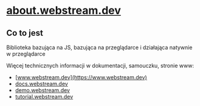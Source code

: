 # [about.webstream.dev](https://about.webstream.dev)


## Co to jest 
Biblioteka bazująca na JS, bazująca na przeglądarce i działająca natywnie w przeglądarce

Więcej technicznych informacji w dokumentacji, samouczku, stronie www:

+ [www.webstream.dev](https://www.webstream.dev)
+ [docs.webstream.dev](https://docs.webstream.dev)
+ [demo.webstream.dev](https://demo.webstream.dev)
+ [tutorial.webstream.dev](https://tutorial.webstream.dev)
